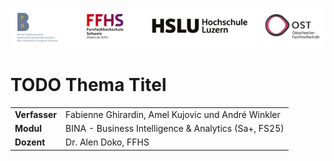 ![FH Logos](images/FH_Logos.png)

# TODO Thema Titel

<style>
    .table-name-value th {
        display: none;
    }
    .table-name-value td {
        border: none;
    }
</style>
<div class="table-name-value">

| | |
| --- | --- |
| **Verfasser** | Fabienne Ghirardin, Amel Kujovic und André Winkler |
| **Modul** | BINA - Business Intelligence & Analytics (Sa+, FS25) |
| **Dozent** | Dr. Alen Doko, FFHS |

</div>